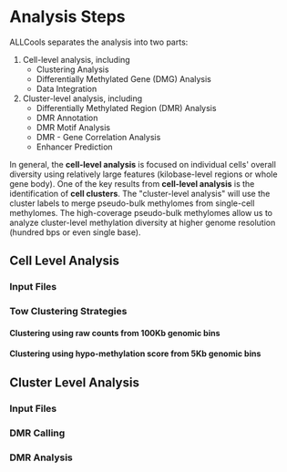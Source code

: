 # Analysis Steps

ALLCools separates the analysis into two parts:
1. Cell-level analysis, including
    - Clustering Analysis
    - Differentially Methylated Gene (DMG) Analysis
    - Data Integration
2. Cluster-level analysis, including
    - Differentially Methylated Region (DMR) Analysis
    - DMR Annotation
    - DMR Motif Analysis
    - DMR - Gene Correlation Analysis
    - Enhancer Prediction

In general, the **cell-level analysis** is focused on individual cells' overall diversity 
using relatively large features (kilobase-level regions or whole gene body). 
One of the key results from **cell-level analysis** is the identification of **cell clusters**.
The "cluster-level analysis" will use the cluster labels to merge pseudo-bulk methylomes from 
single-cell methylomes. The high-coverage pseudo-bulk methylomes allow us to analyze cluster-level 
methylation diversity at higher genome resolution (hundred bps or even single base).


## Cell Level Analysis
### Input Files


### Tow Clustering Strategies
#### Clustering using raw counts from 100Kb genomic bins


#### Clustering using hypo-methylation score from 5Kb genomic bins


## Cluster Level Analysis
### Input Files

### DMR Calling

### DMR Analysis
